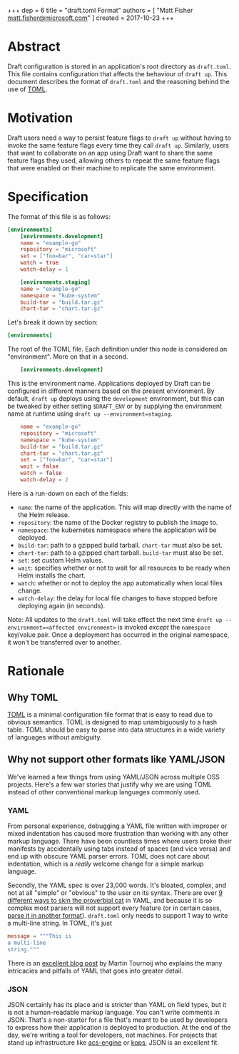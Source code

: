 +++
dep = 6
title = "draft.toml Format"
authors = [ "Matt Fisher <matt.fisher@microsoft.com>" ]
created = 2017-10-23
+++

# Abstract

Draft configuration is stored in an application's root directory as `draft.toml`. This file contains configuration that affects the behaviour of `draft up`. This document describes the format of `draft.toml` and the reasoning behind the use of [TOML][].

# Motivation

Draft users need a way to persist feature flags to `draft up` without having to invoke the same feature flags every time they call `draft up`. Similarly, users that want to collaborate on an app using Draft want to share the same feature flags they used, allowing others to repeat the same feature flags that were enabled on their machine to replicate the same environment.

# Specification

The format of this file is as follows:

```toml
[environments]
    [environments.development]
    name = "example-go"
    repository = "microsoft"
    set = ["foo=bar", "car=star"]
    watch = true
    watch-delay = 1

    [environments.staging]
    name = "example-go"
    namespace = "kube-system"
    build-tar = "build.tar.gz"
    chart-tar = "chart.tar.gz"
```

Let's break it down by section:

```toml
[environments]
```

The root of the TOML file. Each definition under this node is considered an "environment". More on
that in a second.

```toml
    [environments.development]
```

This is the environment name. Applications deployed by Draft can be configured in different manners
based on the present environment. By default, `draft up` deploys using the `development`
environment, but this can be tweaked by either setting `$DRAFT_ENV` or by supplying the environment
name at runtime using `draft up --environment=staging`.

```toml
    name = "example-go"
    repository = "microsoft"
    namespace = "kube-system"
    build-tar = "build.tar.gz"
    chart-tar = "chart.tar.gz"
    set = ["foo=bar", "car=star"]
    wait = false
    watch = false
    watch-delay = 2
```

Here is a run-down on each of the fields:

- `name`: the name of the application. This will map directly with the name of the Helm release.
- `repository`: the name of the Docker registry to publish the image to.
- `namespace`: the kubernetes namespace where the application will be deployed.
- `build-tar`: path to a gzipped build tarball. `chart-tar` must also be set.
- `chart-tar`: path to a gzipped chart tarball. `build-tar` must also be set.
- `set`: set custom Helm values.
- `wait`: specifies whether or not to wait for all resources to be ready when Helm installs the chart.
- `watch`: whether or not to deploy the app automatically when local files change.
- `watch-delay`: the delay for local file changes to have stopped before deploying again (in seconds).

Note: All updates to the `draft.toml` will take effect the next time `draft up --environment=<affected environment>` is invoked _except_ the `namespace` key/value pair. Once a deployment has occurred in the original namespace, it won't be transferred over to another.

# Rationale

## Why TOML

[TOML][] is a minimal configuration file format that is easy to read due to obvious semantics. TOML is designed to map unambiguously to a hash table. TOML should be easy to parse into data structures in a wide variety of languages without ambiguity.

## Why not support other formats like YAML/JSON

We've learned a few things from using YAML/JSON across multiple OSS projects. Here's a few war stories that justify why we are using TOML instead of other conventional markup languages commonly used.

### YAML

From personal experience, debugging a YAML file written with improper or mixed indentation has caused more frustration than working with any other markup language. There have been countless times where users broke their manifests by accidentally using tabs instead of spaces (and vice versa) and end up with obscure YAML parser errors. TOML does not care about indentation, which is a *really* welcome change for a simple markup language.

Secondly, the YAML spec is over 23,000 words. It's bloated, complex, and not at all "simple" or "obvious" to the user on its syntax. There are over [9 different ways to skin the proverbial cat](https://stackoverflow.com/a/21699210/2853424) in YAML, and because it is so complex most parsers will not support every feature (or in certain cases, [parse it in another format][helm#1707]). `draft.toml` only needs to support 1 way to write a multi-line string. In TOML, it's just

```toml
message = """This is
a multi-line
string."""
```

There is an [excellent blog post](https://arp242.net/weblog/yaml_probably_not_so_great_after_all.html) by Martin Tournoij who explains the many intricacies and pitfalls of YAML that goes into greater detail.

### JSON

JSON certainly has its place and is stricter than YAML on field types, but it is not a human-readable markup language. You can't write comments in JSON. That's a non-starter for a file that's meant to be used by developers to express how their application is deployed to production. At the end of the day, we're writing a tool for developers, not machines. For projects that stand up infrastructure like [acs-engine](https://github.com/Azure/acs-engine) or [kops](https://github.com/kubernetes/kops), JSON is an excellent fit.

[helm#1707]: https://github.com/kubernetes/helm/issues/1707#issuecomment-268347183
[toml]: https://github.com/toml-lang/toml
